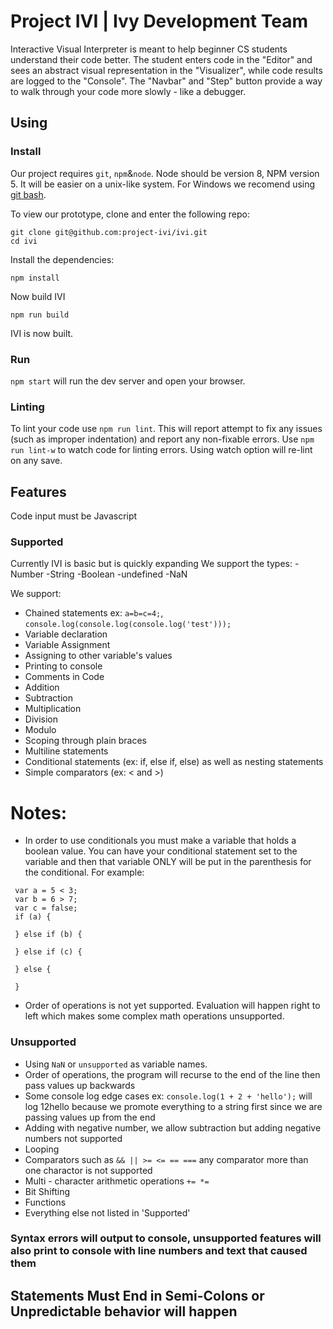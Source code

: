 # Project IVI | Ivy Development Team

Interactive Visual Interpreter is meant to help beginner CS students understand their code better. The student enters code in the "Editor" and sees an abstract visual representation in the "Visualizer", while code results are logged to the "Console". The "Navbar" and "Step" button provide a way to walk through your code more slowly - like a debugger. 

## Using
### Install  
Our project requires `git`, `npm`&`node`. Node should be version 8, NPM version 5. It will be easier on a unix-like system. For Windows we recomend using [git bash](https://git-for-windows.github.io/).

To view our prototype, clone and enter the following repo:
```
git clone git@github.com:project-ivi/ivi.git
cd ivi
```
Install the dependencies:
```
npm install
```
Now build IVI
```
npm run build
```
IVI is now built. 

### Run  

`npm start` will run the dev server and open your browser. 

### Linting

To lint your code use `npm run lint`. This will report attempt to fix any issues (such as improper indentation) and report any non-fixable errors. Use `npm run lint-w` to watch code for linting errors. Using watch option will re-lint on any save.

## Features  
Code input must be Javascript
### Supported  
Currently IVI is basic but is quickly expanding
We support the types:
-Number
-String
-Boolean
-undefined
-NaN

We support:
- Chained statements ex: `a=b=c=4;`, `console.log(console.log(console.log('test')));`
- Variable declaration
- Variable Assignment
- Assigning to other variable's values
- Printing to console
- Comments in Code
- Addition
- Subtraction
- Multiplication
- Division
- Modulo
- Scoping through plain braces
- Multiline statements
- Conditional statements (ex: if, else if, else) as well as nesting statements
- Simple comparators (ex: < and >)

# Notes: 
- In order to use conditionals you must make a variable that holds a boolean value.  You can have your conditional statement set to the variable and then that variable ONLY will be put in the parenthesis for the conditional.
For example:   
```
 var a = 5 < 3;
 var b = 6 > 7;
 var c = false;
 if (a) {
 
 } else if (b) {
 
 } else if (c) {
 
 } else {
 
 }   
 ```
- Order of operations is not yet supported.  Evaluation will happen right to left which makes some complex math operations unsupported.

### Unsupported
- Using `NaN` or `unsupported` as variable names.
- Order of operations, the program will recurse to the end of the line then pass values up backwards
- Some console log edge cases ex: `console.log(1 + 2 + 'hello');` will log 12hello because we promote everything to a string first since we are passing values up from the end
- Adding with negative number, we allow subtraction but adding negative numbers not supported
- Looping
- Comparators such as `&& || >= <= == ===` any comparator more than one charactor is not supported
- Multi - character arithmetic operations `+= *=`
- Bit Shifting
- Functions
- Everything else not listed in 'Supported'

### Syntax errors will output to console, unsupported features will also print to console with line numbers and text that caused them

## Statements Must End in Semi-Colons or Unpredictable behavior will happen

